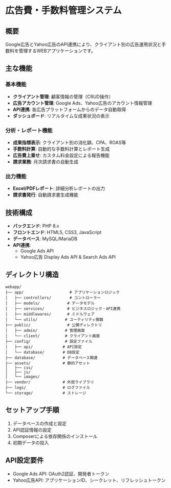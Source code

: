 # 広告費・手数料管理システム

## 概要
Google広告とYahoo広告のAPI連携により、クライアント別の広告運用状況と手数料を管理するWEBアプリケーションです。

## 主な機能

### 基本機能
- **クライアント管理**: 顧客情報の管理（CRUD操作）
- **広告アカウント管理**: Google Ads、Yahoo広告のアカウント情報管理
- **API連携**: 各広告プラットフォームからのデータ自動取得
- **ダッシュボード**: リアルタイムな成果状況の表示

### 分析・レポート機能
- **成果指標表示**: クライアント別の消化額、CPA、ROAS等
- **手数料計算**: 自動的な手数料計算とレポート生成
- **広告費上乗せ**: カスタム料金設定による報告機能
- **請求業務**: 月次請求書の自動生成

### 出力機能
- **Excel/PDFレポート**: 詳細分析レポートの出力
- **請求書発行**: 自動請求書生成機能

## 技術構成
- **バックエンド**: PHP 8.x
- **フロントエンド**: HTML5, CSS3, JavaScript
- **データベース**: MySQL/MariaDB
- **API連携**: 
  - Google Ads API
  - Yahoo広告 Display Ads API & Search Ads API

## ディレクトリ構造
```
webapp/
├── app/                    # アプリケーションロジック
│   ├── controllers/        # コントローラー
│   ├── models/            # データモデル
│   ├── services/          # ビジネスロジック・API連携
│   ├── middlewares/       # ミドルウェア
│   └── utils/            # ユーティリティ関数
├── public/                # 公開ディレクトリ
│   ├── admin/            # 管理画面
│   └── client/           # クライアント画面
├── config/               # 設定ファイル
│   ├── api/             # API設定
│   └── database/        # DB設定
├── database/            # データベース関連
├── assets/              # 静的アセット
│   ├── css/
│   ├── js/
│   └── images/
├── vendor/              # 外部ライブラリ
├── logs/                # ログファイル
└── storage/             # ストレージ
```

## セットアップ手順
1. データベースの作成と設定
2. API認証情報の設定
3. Composerによる依存関係のインストール
4. 初期データの投入

## API設定要件
- Google Ads API: OAuth2認証、開発者トークン
- Yahoo広告API: アプリケーションID、シークレット、リフレッシュトークン